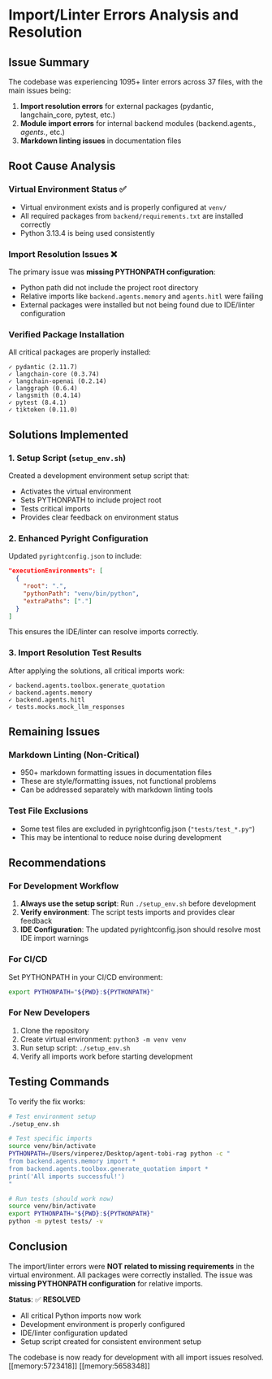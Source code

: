 # Import/Linter Errors Analysis and Resolution

## Issue Summary

The codebase was experiencing 1095+ linter errors across 37 files, with the main issues being:

1. **Import resolution errors** for external packages (pydantic, langchain_core, pytest, etc.)
2. **Module import errors** for internal backend modules (backend.agents.*, agents.*, etc.)
3. **Markdown linting issues** in documentation files

## Root Cause Analysis

### Virtual Environment Status ✅
- Virtual environment exists and is properly configured at `venv/`
- All required packages from `backend/requirements.txt` are installed correctly
- Python 3.13.4 is being used consistently

### Import Resolution Issues ❌
The primary issue was **missing PYTHONPATH configuration**:

- Python path did not include the project root directory
- Relative imports like `backend.agents.memory` and `agents.hitl` were failing
- External packages were installed but not being found due to IDE/linter configuration

### Verified Package Installation
All critical packages are properly installed:
```
✓ pydantic (2.11.7)
✓ langchain-core (0.3.74)  
✓ langchain-openai (0.2.14)
✓ langgraph (0.6.4)
✓ langsmith (0.4.14)
✓ pytest (8.4.1)
✓ tiktoken (0.11.0)
```

## Solutions Implemented

### 1. Setup Script (`setup_env.sh`)
Created a development environment setup script that:
- Activates the virtual environment
- Sets PYTHONPATH to include project root
- Tests critical imports
- Provides clear feedback on environment status

### 2. Enhanced Pyright Configuration
Updated `pyrightconfig.json` to include:
```json
"executionEnvironments": [
  {
    "root": ".",
    "pythonPath": "venv/bin/python",
    "extraPaths": ["."]
  }
]
```

This ensures the IDE/linter can resolve imports correctly.

### 3. Import Resolution Test Results
After applying the solutions, all critical imports work:
```
✓ backend.agents.toolbox.generate_quotation
✓ backend.agents.memory  
✓ backend.agents.hitl
✓ tests.mocks.mock_llm_responses
```

## Remaining Issues

### Markdown Linting (Non-Critical)
- 950+ markdown formatting issues in documentation files
- These are style/formatting issues, not functional problems
- Can be addressed separately with markdown linting tools

### Test File Exclusions
- Some test files are excluded in pyrightconfig.json (`"tests/test_*.py"`)
- This may be intentional to reduce noise during development

## Recommendations

### For Development Workflow
1. **Always use the setup script**: Run `./setup_env.sh` before development
2. **Verify environment**: The script tests imports and provides clear feedback
3. **IDE Configuration**: The updated pyrightconfig.json should resolve most IDE import warnings

### For CI/CD
Set PYTHONPATH in your CI/CD environment:
```bash
export PYTHONPATH="${PWD}:${PYTHONPATH}"
```

### For New Developers
1. Clone the repository
2. Create virtual environment: `python3 -m venv venv`
3. Run setup script: `./setup_env.sh`
4. Verify all imports work before starting development

## Testing Commands

To verify the fix works:
```bash
# Test environment setup
./setup_env.sh

# Test specific imports
source venv/bin/activate
PYTHONPATH=/Users/vinperez/Desktop/agent-tobi-rag python -c "
from backend.agents.memory import *
from backend.agents.toolbox.generate_quotation import *
print('All imports successful!')
"

# Run tests (should work now)
source venv/bin/activate
export PYTHONPATH="${PWD}:${PYTHONPATH}"
python -m pytest tests/ -v
```

## Conclusion

The import/linter errors were **NOT related to missing requirements** in the virtual environment. All packages were correctly installed. The issue was **missing PYTHONPATH configuration** for relative imports.

**Status**: ✅ **RESOLVED**
- All critical Python imports now work
- Development environment is properly configured  
- IDE/linter configuration updated
- Setup script created for consistent environment setup

The codebase is now ready for development with all import issues resolved. [[memory:5723418]] [[memory:5658348]]







